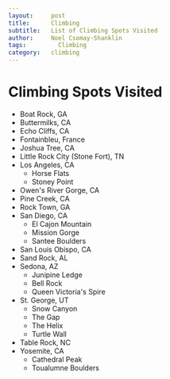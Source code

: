 ```yaml
---
layout:     post
title:      Climbing
subtitle:   List of Climbing Spots Visited
author:     Noel Csomay-Shanklin
tags: 		  Climbing
category:   climbing
---
```

# Climbing Spots Visited
* Boat Rock, GA
* Buttermilks, CA
* Echo Cliffs, CA
* Fontainbleu, France
* Joshua Tree, CA
* Little Rock City (Stone Fort), TN
* Los Angeles, CA
  * Horse Flats
  * Stoney Point
* Owen's River Gorge, CA
* Pine Creek, CA
* Rock Town, GA
* San Diego, CA
  * El Cajon Mountain
  * Mission Gorge
  * Santee Boulders
* San Louis Obispo, CA
* Sand Rock, AL
* Sedona, AZ
  * Junipine Ledge
  * Bell Rock
  * Queen Victoria's Spire
* St. George, UT
  * Snow Canyon
  * The Gap
  * The Helix
  * Turtle Wall
* Table Rock, NC
* Yosemite, CA
  * Cathedral Peak
  * Toualumne Boulders


